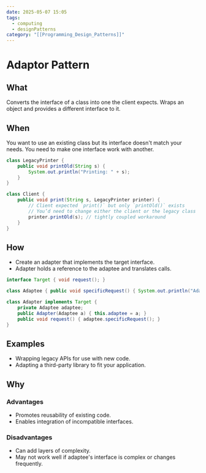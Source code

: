 ```yaml
---
date: 2025-05-07 15:05
tags:
  - computing
  - designPatterns
category: "[[Programming_Design_Patterns]]"
---
```

# Adaptor Pattern
## What
Converts the interface of a class into one the client expects.
Wraps an object and provides a different interface to it.
## When
You want to use an existing class but its interface doesn't match your needs.
You need to make one interface work with another.
```java
class LegacyPrinter {
    public void printOld(String s) {
        System.out.println("Printing: " + s);
    }
}

class Client {
    public void print(String s, LegacyPrinter printer) {
        // Client expected `print()` but only `printOld()` exists
        // You’d need to change either the client or the legacy class
        printer.printOld(s); // tightly coupled workaround
    }
}

```
## How
- Create an adapter that implements the target interface.
- Adapter holds a reference to the adaptee and translates calls.
```java 
interface Target { void request(); }

class Adaptee { public void specificRequest() { System.out.println("Adaptee called"); } }

class Adapter implements Target {
    private Adaptee adaptee;
    public Adapter(Adaptee a) { this.adaptee = a; }
    public void request() { adaptee.specificRequest(); }
}

```
## Examples
- Wrapping legacy APIs for use with new code.
- Adapting a third-party library to fit your application.
## Why
### Advantages
- Promotes reusability of existing code.
- Enables integration of incompatible interfaces.
### Disadvantages
- Can add layers of complexity.
- May not work well if adaptee's interface is complex or changes frequently.